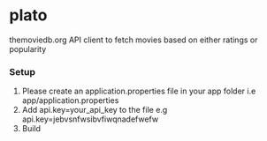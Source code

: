 # plato
themoviedb.org API client to fetch movies based on either ratings or popularity

### Setup
1. Please create an application.properties file in your app folder i.e app/application.properties
2. Add api.key=your_api_key to the file e.g api.key=jebvsnfwsibvfiwqnadefwefw
3. Build
